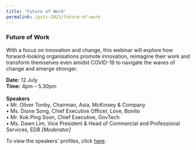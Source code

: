 ```yaml
---
title: 'Future of Work'
permalink: /pstc-2021/future-of-work
---
```


### Future of Work

With a focus on innovation and change, this webinar will explore how forward-looking organisations promote innovation, reimagine their work and transform themselves even amidst COVID-19 to navigate the waves of change and emerge stronger.

<b>Date:</b> 12 July <br>
<b>Time:</b> 4pm – 5.30pm <br>
<br>
<b>Speakers</b><br>
• Mr. Oliver Tonby, Chairman, Asia, McKinsey & Company<br>
• Ms. Dione Song, Chief Executive Officer, Love, Bonito <br>
• Mr. Kok Ping Soon, Chief Executive, GovTech <br>
• Ms. Dawn Lim, Vice President & Head of Commercial and Professional Services, EDB <i> [Moderator] </i> <br>  

To view the speakers' profiles, click <a href="https://github.com/isomerpages/psd-psw/blob/staging/_pstc-2021/Speakers%20Info/FOW%20Speakers%2001.pdf">here</a>.
